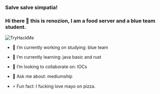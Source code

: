 ### Salve salve simpatia! 
### Hi there 👋 this is renozion, I am a food server and a blue team student.


<img src="https://tryhackme-badges.s3.amazonaws.com/renozion.png" alt="TryHackMe">


- 🔭 I’m currently working on studying: blue team
- 🌱 I’m currently learning: java basic and rust
- 👯 I’m looking to collaborate on:  IOCs 

- 💬 Ask me about: mediumship
- ⚡ Fun fact: I fucking love mayo on pizza.

